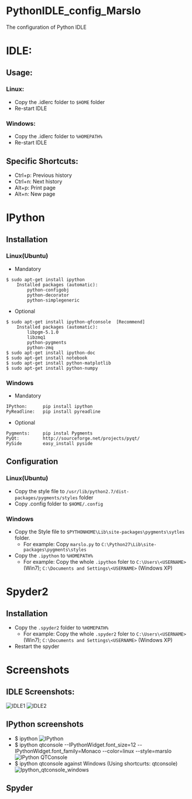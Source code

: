 PythonIDLE_config_Marslo
========================

The configuration of Python IDLE
# IDLE:
## Usage:

### Linux:
- Copy the .idlerc folder to `$HOME` folder
- Re-start IDLE

### Windows:
- Copy the .idlerc folder to `%HOMEPATH%`
- Re-start IDLE

## Specific Shortcuts:
- Ctrl+p: Previous history
- Ctrl+n: Next history
- Alt+p:  Print page
- Alt+n:  New page


# IPython
## Installation

### Linux(Ubuntu)
- Mandatory
<pre><code>$ sudo apt-get install ipython
    Installed packages (automatic):
        python-configobj
        python-decorator
        python-simplegeneric
</code></pre>

- Optional
<pre><code>$ sudo apt-get install ipython-qfconsole  [Recommend]
    Installed packages (automatic):
        libpgm-5.1.0
        libzmq1
        python-pygments
        python-zmq
$ sudo apt-get install ipython-doc
$ sudo apt-get install notebook
$ sudo apt-get install python-matplotlib
$ sudo apt-get install python-numpy
</code></pre>

### Windows
- Mandatory
<pre><code>IPython:      pip install ipython
PyReadline:   pip install pyreadline 
</code></pre>

- Optional
<pre><code>Pygments:     pip instal Pygments
PyQt:         http://sourceforge.net/projects/pyqt/ 
PySide        easy_install pyside
</code></pre>

## Configuration
### Linux(Ubuntu)
- Copy the style file to `/usr/lib/python2.7/dist-packages/pygments/styles` folder
- Copy .config folder to `$HOME/.config`

### Windows
- Copy the Style file to `$PYTHONHOME\Lib\site-packages\pygments\sytles` folder.
    - For example: Copy `marslo.py` to `C:\Python27\Lib\site-packages\pygments\styles`
- Copy the `.ipython` to `%HOMEPATH%`
    - For example: Copy the whole `.ipython` foler to `C:\Users\<USERNAME>` (Win7); `C:\Documents and Settings\<USERNAME>` (Windows XP)

# Spyder2
## Installation
- Copy the `.spyder2` folder to `%HOMEPATH%`
    - For example: Copy the whole `.spyder2` foler to `C:\Users\<USERNAME>` (Win7); `C:\Documents and Settings\<USERNAME>` (Windows XP)
- Restart the spyder

# Screenshots
## IDLE Screenshots:
![IDLE1](https://github.com/woainvzu/PythonIDLE_config_Marslo/blob/master/Screenshots/IDLE_Marslo4.png?raw=true)
![IDLE2](https://github.com/woainvzu/PythonIDLE_config_Marslo/blob/master/Screenshots/Screenshot2.png?raw=true)
## IPython screenshots
- $ ipython
![IPython](https://github.com/woainvzu/PythonIDLE_config_Marslo/blob/master/Screenshots/ipython.png?raw=true)
- $ ipython qtconsole --IPythonWidget.font_size=12 --IPythonWidget.font_family=Monaco --color=linux --style=marslo
![IPython QTConsole](https://github.com/woainvzu/PythonIDLE_config_Marslo/blob/master/Screenshots/qfconsole.png?raw=true)
- $ ipython qtconsole against Windows (Using shortcurts: qtconsole)
![Ipython_qtconsole_windows](https://github.com/woainvzu/PythonIDLE_config_Marslo/blob/master/Screenshots/Ipython_Qtconsole_Windows.png?raw=true)
## Spyder

